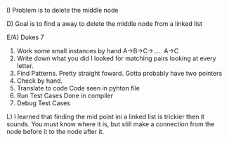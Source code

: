 I) Problem is to delete the middle node

D) Goal is to find a away to delete the middle node from a linked list

E/A) Dukes 7

1) Work some small instances by hand A->B->C->..... A->C
2) Write down what you did I looked for matching pairs looking at every letter.
3) Find Patterns. Pretty straight foward. Gotta probably have two pointers
4) Check by hand.
5) Translate to code Code seen in pyhton file
6) Run Test Cases Done in compiler
7) Debug Test Cases

L) I learned that finding the mid point ini a linked list is trickier then it sounds. You must know where it is, but still
make a connection from the node before it to the node after it.
